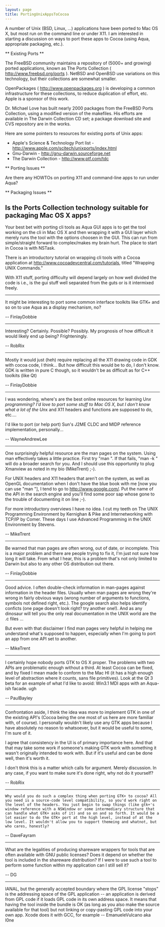 ```yaml
---
layout: page
title: PortingUnixAppsToCocoa
---
```


A number of Unix (BSD, Linux, ...)
applications have been ported to Mac OS X,
but most run on the command line or under X11.
I am interested in starting a discussion on ways
to port these apps to Cocoa
(using Aqua, appropriate packaging, etc.).

**
  Existing Ports
**

The FreeBSD community maintains a repository
of (5000+ and growing) ported applications,
known as The Ports Collection ( http://www.freebsd.org/ports ).
NetBSD and OpenBSD use variations on this technology,
but their collections are somewhat smaller.

OpenPackages ( http://www.openpackages.org )
is developing a common infrastructure for these collections,
to reduce duplication of effort, etc.
Apple is a sponsor of this work.

Dr. Michael Love has built nearly 2000 packages
from the FreeBSD Ports Collection,
using a modified version of the makefiles.
His efforts are available in The Darwin Collection CD set; a
package download site and CVS repository are in the works.

Here are some pointers to resources for existing ports of Unix apps:


  * Apple's Science & Technology Port list -
           http://www.apple.com/scitech/unixports/index.html
  * Gnu-Darwin -
           http://gnu-darwin.sourceforge.net
  * The Darwin Collection -
           http://www.ptf.com/tdc


**
Porting Issues
**

Are there any HOWTOs on porting X11 and command-line apps to run under Aqua?

**
Packaging Issues
**

Is the Ports Collection technology suitable for packaging Mac OS X apps?
----
Your best bet with porting cli tools as Aqua GUI apps is to get the tool working on the cli in Mac OS X and then wrapping it with a GUI layer which merely runs the tool with the options choosen in the GUI. This can run from simple/straight forward to complex/makes my brain hurt. The place to start in Cocoa is with NSTask.

There is an introductory tutorial on wrapping cli tools with a Cocoa application at http://www.cocoadevcentral.com/tutorials, titled "Wrapping UNIX Commands."

With X11 stuff, porting difficulty will depend largely on how well divided the code is i.e., is the gui stuff well separated from the guts or is it intermixed freely.

----

It might be interesting to port some common interface toolkits like GTK+ and so on to use Aqua as a display mechanism, no?

-- FinlayDobbie

----

Interesting? Certainly. Possible? Possibly. My prognosis of how difficult it would likely end up being? Frighteningly.

-- RobRix

----

Mostly it would just (heh) require replacing all the X11 drawing code in GDK with cocoa code, I think... But how difficult this would be to do, I don't know. GDK is written in pure C though, so it wouldn't be as difficult as for C++ toolkits (like Qt)

-- FinlayDobbie

----

I was wondering, where's are the best online resources for learning Un*x programming? I'd love to port some stuff to Mac OS X, but I don't know what a lot of the Un*x and X11 headers and functions are supposed to do, etc....

I'd like to port (or help port) Sun's J2ME CLDC and MIDP reference implementation, personally...

-- WayneAndrewLee

----

One surprisingly helpful resource are the man pages on the system. Using man effectively takes a little practice. First try "man <function or keyword>". If that fails, "man -k <function or keyword>" will do a broader search for you. And I should use this opportunity to plug Xmanview as noted in my bio (MikeTrent) ;-).

For UNIX headers and X11 headers that aren't on the system, as well as OpenGL documentation when I don't have the blue book with me [now you can use "man <glcall>"], I tend to go to http://www.google.com/. Put the name of the API in the search engine and you'll find some poor sap whose gone to the trouble of documenting it on line ;-). 

For more introductory overviews I have no idea. I cut my teeth on The UNIX Programming Environment by Kernighan & Pike and Internetworking with TCP/IP by Comer. These days I use Advanced Programming in  the UNIX Environment by Stevens.

-- MikeTrent

----

Be warned that man pages are often wrong, out of date, or incomplete. This is a major problem and there are people trying to fix it, I'm just not sure how long it will take. From what I hear, this is a problem that's not only limited to Darwin but also to any other OS distribution out there.

-- FinlayDobbie

----

Good advice. I often double-check information in man-pages against information in the header files. Usually when man pages are wrong they're wrong in fairly obvious ways (wrong number of arguments to functions, symbols not defined right, etc.). The google search also helps identify conficts (one page doesn't look right? try another one!). And as any dinosaur will tell you the only real documentation in the UNIX world are the .c files ... 

But even with that disclaimer I find man pages very helpful in helping me understand what's supposed to happen, especially when I'm going to port an app from one API set to another.

-- MikeTrent

----

I certainly hope nobody ports GTK to OS X proper. The problems with two APIs are problematic enough without a third. At least Cocoa can be fixed, and by fixed I mean made to conform to the Mac HI (it has a high enough level of abstraction where it counts, sans file primitives). Look at the Qt 3 beta for an example of what I'd like to avoid: Win3.1 MDI apps with an Aqua-ish facade. ugh

-- PaulBayley

----

Confrontation aside, I think the idea was more to implement GTK in one of the existing API's (Cocoa being the one most of us here are more familiar with, of course). I personally wouldn't likely use any GTK apps because I have absolutely no reason to whatsoever, but it would be useful to some, I'm sure of it.

I agree that consistency in the UI is of primary importance here. And that that may take some work if someone's making GTK work with something it wasn't originally intended to work with. But if it's useful and can be done well, then it's worth it.

I don't think this is a matter which calls for argument. Merely discussion. In any case, if you want to make sure it's done right, why not do it yourself?

-- RobRix

----

	Why would you do such a complex thing when porting GTK+ to cocoa? All you need is a source-code level compatibility, so you'd work right on the level of the headers. You just begin to swap things (like gtk+'s window reference with a NSWindow or some intermediary structure that can handle what GTK+ asks of it) and so on and so forth. It would be a lot easier to do the GTK+ port at the high level, instead of at the low level. It wouldn't allow you to support themeing and whatnot, but who cares, honestly? 

-- DaveFayram

----

What are the legalities of producing shareware wrappers for tools that are often available with GNU public licenses? Does it depend on whether the tool is included in the shareware distribution? If I were to use such a tool to perform some function within my application can I still sell it?

-- DG

----

IANAL, but the generally accepted boundary where the GPL license "stops" is the addressing space of the GPL application -- an application is derived from GPL code if it loads GPL code in its own address space. It means that having the tool inside the bundle is OK (as long as you also make the source available for that tool) but not linking or copy-pasting GPL code into your own app. Xcode does it with GCC, for example -- EmanueleVulcano aka l0ne

